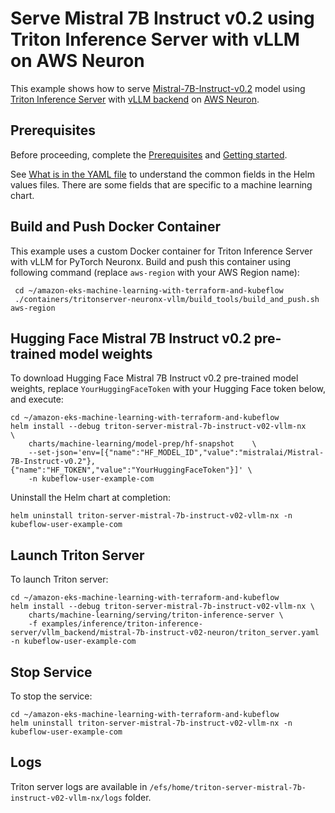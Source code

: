 # Serve Mistral 7B Instruct v0.2 using Triton Inference Server with vLLM on AWS Neuron

This example shows how to serve [Mistral-7B-Instruct-v0.2](https://huggingface.co/mistralai/Mistral-7B-Instruct-v0.2) model using [Triton Inference Server](https://github.com/triton-inference-server) with [vLLM backend](https://github.com/triton-inference-server/vllm_backend/tree/main) on [AWS Neuron](https://awsdocs-neuron.readthedocs-hosted.com/en/latest/index.html).

## Prerequisites

Before proceeding, complete the [Prerequisites](../../../README.md#prerequisites) and [Getting started](../../../README.md#getting-started). 

See [What is in the YAML file](../../../README.md#what-is-in-the-yaml-file) to understand the common fields in the Helm values files. There are some fields that are specific to a machine learning chart.

## Build and Push Docker Container

This example uses a custom Docker container for Triton Inference Server with vLLM for PyTorch Neuronx. Build and push this container using following command (replace `aws-region` with your AWS Region name):

     cd ~/amazon-eks-machine-learning-with-terraform-and-kubeflow
     ./containers/tritonserver-neuronx-vllm/build_tools/build_and_push.sh aws-region
     
## Hugging Face Mistral 7B Instruct v0.2 pre-trained model weights

To download Hugging Face Mistral 7B Instruct v0.2 pre-trained model weights, replace `YourHuggingFaceToken` with your Hugging Face token below, and execute:

    cd ~/amazon-eks-machine-learning-with-terraform-and-kubeflow
    helm install --debug triton-server-mistral-7b-instruct-v02-vllm-nx     \
        charts/machine-learning/model-prep/hf-snapshot    \
        --set-json='env=[{"name":"HF_MODEL_ID","value":"mistralai/Mistral-7B-Instruct-v0.2"},{"name":"HF_TOKEN","value":"YourHuggingFaceToken"}]' \
        -n kubeflow-user-example-com

Uninstall the Helm chart at completion:

    helm uninstall triton-server-mistral-7b-instruct-v02-vllm-nx -n kubeflow-user-example-com


## Launch Triton Server

To launch Triton server:

    cd ~/amazon-eks-machine-learning-with-terraform-and-kubeflow
    helm install --debug triton-server-mistral-7b-instruct-v02-vllm-nx \
        charts/machine-learning/serving/triton-inference-server \
        -f examples/inference/triton-inference-server/vllm_backend/mistral-7b-instruct-v02-neuron/triton_server.yaml -n kubeflow-user-example-com


## Stop Service

To stop the service:

    cd ~/amazon-eks-machine-learning-with-terraform-and-kubeflow
    helm uninstall triton-server-mistral-7b-instruct-v02-vllm-nx -n kubeflow-user-example-com

## Logs

Triton server logs are available in `/efs/home/triton-server-mistral-7b-instruct-v02-vllm-nx/logs` folder. 